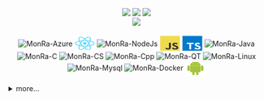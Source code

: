 <!--Hello
<h2><img src="https://emojis.slackmojis.com/emojis/images/1531849430/4246/blob-sunglasses.gif?1531849430" width="30"/> Hi There👋 , I'm MonRá! <img src="https://media.giphy.com/media/12oufCB0MyZ1Go/giphy.gif" width="50"><img src="https://i.giphy.com/9KawrQzIwdAYg.webp" width="50"></h2>
-->

<div>
  </p>
  <div align="center">
   <a href="https://www.facebook.com/ramon.chaib" target="_blank"><img src="https://img.shields.io/badge/-Facebook-%230077B5?style=for-the-badge&logo=facebook&logoColor=white" target="_blank"></a> 
  <a href="https://www.instagram.com/monrapps/" target="_blank"><img src="https://img.shields.io/badge/-Instagram-%23E4405F?style=for-the-badge&logo=instagram&logoColor=white" target="_blank"></a>
  <a href="https://www.linkedin.com/in/ramon-chaib-27007635/" target="_blank"><img src="https://img.shields.io/badge/-LinkedIn-%230077B5?style=for-the-badge&logo=linkedin&logoColor=white" target="_blank"></a>   
</div>

<div align="center">
  <img src="https://i.giphy.com/MM0Jrc8BHKx3y.webp">
</div>
  
 <div style="display: inline_block" align="center"><br>
  <img align="center" alt="MonRa-Azure" height="30" width="40" src="https://cdn.jsdelivr.net/gh/devicons/devicon/icons/azure/azure-original.svg">
  <img align="center" alt="MonRa-React" height="30" width="40" src="https://raw.githubusercontent.com/devicons/devicon/master/icons/react/react-original.svg">
  <img align="center" alt="MonRa-NodeJs" height="30" width="40" src="https://cdn.jsdelivr.net/gh/devicons/devicon/icons/nodejs/nodejs-original.svg">
  <img align="center" alt="MonRa-Js" height="30" width="40" src="https://raw.githubusercontent.com/devicons/devicon/master/icons/javascript/javascript-original.svg">     <img align="center" alt="MonRa-Ts" height="30" width="40" src="https://raw.githubusercontent.com/devicons/devicon/master/icons/typescript/typescript-original.svg">
  <img align="center" alt="MonRa-Java" height="30" width="40" src="https://cdn.jsdelivr.net/gh/devicons/devicon/icons/java/java-original.svg">
  <img align="center" alt="MonRa-C" height="30" width="40" src="https://cdn.jsdelivr.net/gh/devicons/devicon/icons/c/c-original.svg">
  <img align="center" alt="MonRa-CS" height="30" width="40" src="https://cdn.jsdelivr.net/gh/devicons/devicon/icons/csharp/csharp-original.svg">
  <img align="center" alt="MonRa-Cpp" height="30" width="40" src="https://cdn.jsdelivr.net/gh/devicons/devicon/icons/cplusplus/cplusplus-original.svg">
  <img align="center" alt="MonRa-QT" height="30" width="40" src="https://cdn.jsdelivr.net/gh/devicons/devicon/icons/qt/qt-original.svg">
  <img align="center" alt="MonRa-Linux" height="30" width="40" src="https://cdn.jsdelivr.net/gh/devicons/devicon/icons/linux/linux-original.svg">
  <img align="center" alt="MonRa-Mysql" height="30" width="40" src="https://cdn.jsdelivr.net/gh/devicons/devicon/icons/mysql/mysql-original.svg">
  <img align="center" alt="MonRa-Docker" height="30" width="40" src="https://cdn.jsdelivr.net/gh/devicons/devicon/icons/docker/docker-original.svg">  
  <img align="center" alt="MonRa-Android" height="30" width="40" src="https://github.com/devicons/devicon/blob/master/icons/android/android-original.svg">
  
</div>
</a>

</br>
<!--
[![github activity graph](https://activity-graph.herokuapp.com/graph?username=monrapps&theme=chartreuse-dark)](https://github.com/monrapps/)
-->
<div>
<details>
      <summary>more...</summary>
      
<!--
### <img src="https://media.giphy.com/media/VgCDAzcKvsR6OM0uWg/giphy.gif" width="50"> A little more about me...  

```javascript
const monra = {
    pronouns: "He" | "Him",
    code: ["any"],
    askMeAbout: ["any"],
    technologies: {
        backEnd: {
            js: ["any"],
        },
        mobileApp: {
            native: ["Android Development"]
        },
        devOps: ["AWS", "Docker🐳", "Route53", "Nginx"],
        databases: ["mongo", "MySql", "sqlite"],
        misc: ["Firebase", "Socket.IO", "selenium", "open-cv", "php", "SuiteApp"]
    },
    architecture: ["Serverless Architecture", "Progressive web applications", "Single page applications"],
    currentFocus: "Building Robots to ease opertations",
    funFact: "There are two ways to write error-free programs; only the third one works"
};
```
-->

---
<!--START_SECTION:waka-->
![Code Time](http://img.shields.io/badge/Code%20Time-1%2C275%20hrs%2014%20mins-blue)

![Profile Views](http://img.shields.io/badge/Profile%20Views-1-blue)

![Lines of code](https://img.shields.io/badge/From%20Hello%20World%20I%27ve%20Written-4.8%20million%20lines%20of%20code-blue)

**🐱 My GitHub Data** 

> 📦 70.6 kB Used in GitHub's Storage 
 > 
> 🏆 3,431 Contributions in the Year 2025
 > 
> 🚫 Not Opted to Hire
 > 
> 📜 25 Public Repositories 
 > 
> 🔑 22 Private Repositories 
 > 
**I'm an Early 🐤** 

```text
🌞 Morning                9842 commits        ████████░░░░░░░░░░░░░░░░░   32.53 % 
🌆 Daytime                12885 commits       ███████████░░░░░░░░░░░░░░   42.59 % 
🌃 Evening                4313 commits        ████░░░░░░░░░░░░░░░░░░░░░   14.26 % 
🌙 Night                  3214 commits        ███░░░░░░░░░░░░░░░░░░░░░░   10.62 % 
```
📅 **I'm Most Productive on Thursday** 

```text
Monday                   5528 commits        █████░░░░░░░░░░░░░░░░░░░░   18.27 % 
Tuesday                  5624 commits        █████░░░░░░░░░░░░░░░░░░░░   18.59 % 
Wednesday                5759 commits        █████░░░░░░░░░░░░░░░░░░░░   19.04 % 
Thursday                 6532 commits        █████░░░░░░░░░░░░░░░░░░░░   21.59 % 
Friday                   4273 commits        ████░░░░░░░░░░░░░░░░░░░░░   14.12 % 
Saturday                 1437 commits        █░░░░░░░░░░░░░░░░░░░░░░░░   04.75 % 
Sunday                   1101 commits        █░░░░░░░░░░░░░░░░░░░░░░░░   03.64 % 
```


📊 **This Week I Spent My Time On** 

```text
🕑︎ Time Zone: America/Sao_Paulo

💬 Programming Languages: 
Bash                     5 hrs 26 mins       ██████████░░░░░░░░░░░░░░░   42.00 % 
Other                    1 hr 35 mins        ███░░░░░░░░░░░░░░░░░░░░░░   12.27 % 
Markdown                 1 hr 26 mins        ███░░░░░░░░░░░░░░░░░░░░░░   11.17 % 
CSV                      1 hr 7 mins         ██░░░░░░░░░░░░░░░░░░░░░░░   08.64 % 
Kconfig                  39 mins             █░░░░░░░░░░░░░░░░░░░░░░░░   05.09 % 

🔥 Editors: 
VS Code                  12 hrs 57 mins      █████████████████████████   100.00 % 

🐱‍💻 Projects: 
gww-v6i_jiga             4 hrs 57 mins       ██████████░░░░░░░░░░░░░░░   38.21 % 
nlm-gww-watcher          3 hrs 33 mins       ███████░░░░░░░░░░░░░░░░░░   27.42 % 
Markdown                 1 hr 59 mins        ████░░░░░░░░░░░░░░░░░░░░░   15.32 % 
gww-v6i                  1 hr 37 mins        ███░░░░░░░░░░░░░░░░░░░░░░   12.57 % 
sentinai-watchdog        36 mins             █░░░░░░░░░░░░░░░░░░░░░░░░   04.73 % 

💻 Operating System: 
WSL                      10 hrs 56 mins      █████████████████████░░░░   84.38 % 
Windows                  2 hrs 1 min         ████░░░░░░░░░░░░░░░░░░░░░   15.62 % 
```

**I Mostly Code in C++** 

```text
C                        17 repos            █████░░░░░░░░░░░░░░░░░░░░   18.68 % 
Python                   10 repos            ███░░░░░░░░░░░░░░░░░░░░░░   10.99 % 
JavaScript               10 repos            ███░░░░░░░░░░░░░░░░░░░░░░   10.99 % 
Shell                    6 repos             ██░░░░░░░░░░░░░░░░░░░░░░░   06.59 % 
HTML                     6 repos             ██░░░░░░░░░░░░░░░░░░░░░░░   06.59 % 
```



**Timeline**

![Lines of Code chart](https://raw.githubusercontent.com/monrapps/monrapps/master/assets/bar_graph.png)


 Last Updated on 11/08/2025 08:18:57 UTC
<!--END_SECTION:waka-->
